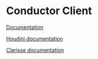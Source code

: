# Conductor Client #

[Documentation](http://support.conductortech.com)  

[Houdini documentation](README-houdini.md)

[Clarisse documentation](README-clarisse.md)
